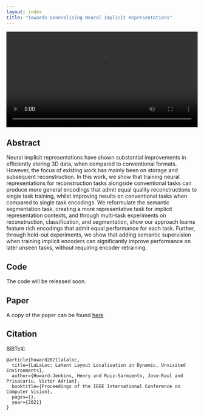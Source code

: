 ```yaml
---
layout: index
title: "Towards Generalising Neural Implicit Representations"
---
```


<video width="100%" src="assets/presentation.mp4"></video>


## Abstract
Neural implicit representations have shown substantial improvements in efficiently storing 3D data, when
compared to conventional formats.
However, the focus of existing work has mainly been on storage and subsequent reconstruction.
In this work, we show that training neural representations for reconstruction tasks alongside
conventional tasks can produce more general encodings that admit equal quality reconstructions to single
task training, whilst improving results on conventional tasks when compared to single task encodings.
We reformulate the semantic segmentation task, creating a more representative task for implicit
representation contexts, and through multi-task experiments on reconstruction, classification, and
segmentation, show our approach learns feature rich encodings that admit equal performance for each
task.
Further, through hold-out experiments, we show that adding semantic supervision when training implicit
encoders can significantly improve performance on later unseen tasks, without requiring encoder
retraining.

## Code

The code will be released soon.

## Paper
A copy of the paper can be found [here](assets/paper.pdf)

## Citation

BiBTeX:

```
@article{howard2021lalaloc,
  title={LaLaLoc: Latent Layout Localisation in Dynamic, Unvisited Environments},
  author={Howard-Jenkins, Henry and Ruiz-Sarmiento, Jose-Raul and Prisacariu, Victor Adrian},
  booktitle={Proceedings of the IEEE International Conference on Computer Vision},
  pages={},
  year={2021}
}
```